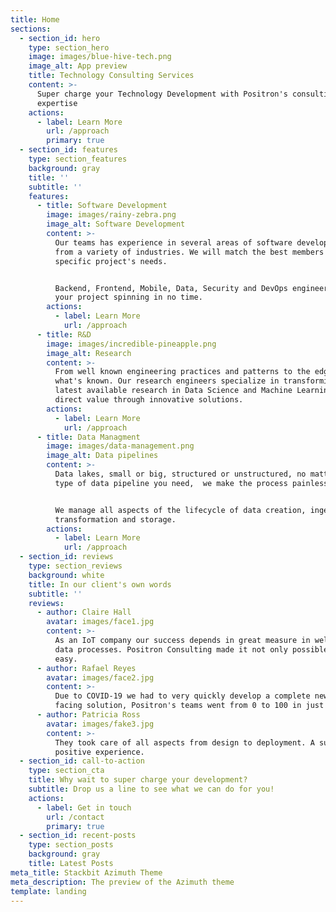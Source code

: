 ```yaml
---
title: Home
sections:
  - section_id: hero
    type: section_hero
    image: images/blue-hive-tech.png
    image_alt: App preview
    title: Technology Consulting Services
    content: >-
      Super charge your Technology Development with Positron's consulting
      expertise 
    actions:
      - label: Learn More
        url: /approach
        primary: true
  - section_id: features
    type: section_features
    background: gray
    title: ''
    subtitle: ''
    features:
      - title: Software Development
        image: images/rainy-zebra.png
        image_alt: Software Development
        content: >-
          Our teams has experience in several areas of software development and
          from a variety of industries. We will match the best members to the
          specific project's needs. 


          Backend, Frontend, Mobile, Data, Security and DevOps engineers to get
          your project spinning in no time.
        actions:
          - label: Learn More
            url: /approach
      - title: R&D
        image: images/incredible-pineapple.png
        image_alt: Research
        content: >-
          From well known engineering practices and patterns to the edge of
          what's known. Our research engineers specialize in transforming the
          latest available research in Data Science and Machine Learning into
          direct value through innovative solutions.
        actions:
          - label: Learn More
            url: /approach
      - title: Data Managment
        image: images/data-management.png
        image_alt: Data pipelines
        content: >-
          Data lakes, small or big, structured or unstructured, no matter what
          type of data pipeline you need,  we make the process painless.


          We manage all aspects of the lifecycle of data creation, ingestion,
          transformation and storage. 
        actions:
          - label: Learn More
            url: /approach
  - section_id: reviews
    type: section_reviews
    background: white
    title: In our client's own words
    subtitle: ''
    reviews:
      - author: Claire Hall
        avatar: images/face1.jpg
        content: >-
          As an IoT company our success depends in great measure in well managed
          data processes. Positron Consulting made it not only possible but also
          easy.
      - author: Rafael Reyes
        avatar: images/face2.jpg
        content: >-
          Due to COVID-19 we had to very quickly develop a complete new customer
          facing solution, Positron's teams went from 0 to 100 in just 7 weeks!
      - author: Patricia Ross
        avatar: images/fake3.jpg
        content: >-
          They took care of all aspects from design to deployment. A super
          positive experience.
  - section_id: call-to-action
    type: section_cta
    title: Why wait to super charge your development?
    subtitle: Drop us a line to see what we can do for you!
    actions:
      - label: Get in touch
        url: /contact
        primary: true
  - section_id: recent-posts
    type: section_posts
    background: gray
    title: Latest Posts
meta_title: Stackbit Azimuth Theme
meta_description: The preview of the Azimuth theme
template: landing
---
```

